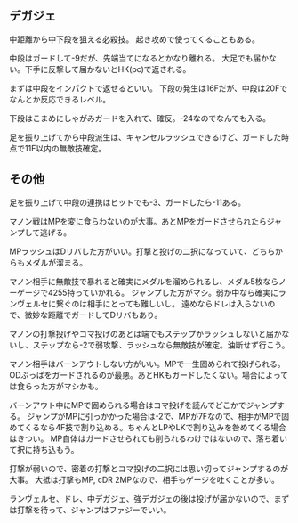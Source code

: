 ## デガジェ

中距離から中下段を狙える必殺技。
起き攻めで使ってくることもある。

中段はガードして-9だが、先端当てになるとかなり離れる。
大足でも届かない。下手に反撃して届かないとHK(pc)で返される。

まずは中段をインパクトで返せるといい。
下段の発生は16Fだが、中段は20Fでなんとか反応できるレベル。

下段はこまめにしゃがみガードを入れて、確反。-24なのでなんでも入る。

足を振り上げてから中段派生は、キャンセルラッシュできるけど、ガードした時点で11F以内の無敵技確定。

## その他

足を振り上げて中段の連携はヒットでも-3、ガードしたら-11ある。

マノン戦はMPを変に食らわないのが大事。あとMPをガードさせられたらジャンプして逃げる。

MPラッシュはDリバした方がいい。打撃と投げの二択になっていて、どちらからもメダルが溜まる。

マノン相手に無敵技で暴れると確実にメダルを溜められるし、メダル5枚ならノーゲージで4255持っていかれる。
ジャンプした方がマシ。弱か中なら確実にランヴェルセに繋ぐのは相手にとっても難しいし。
遠めならドレは入らないので、微妙な距離でガードしてDリバもあり。

マノンの打撃投げやコマ投げのあとは端でもステップかラッシュしないと届かないし、ステップなら-2で弱攻撃、ラッシュなら無敵技が確定。油断せず行こう。

マノン相手はバーンアウトしない方がいい。MPで一生固められて投げられる。
ODぶっぱをガードされるのが最悪。あとHKもガードしたくない。場合によっては食らった方がマシかも。

バーンアウト中にMPで固められる場合はコマ投げを読んでどこかでジャンプする。
ジャンプがMPに引っかかった場合は-2で、MPが7Fなので、相手がMPで固めてくるなら4F技で割り込める。ちゃんとLPやLKで割り込みを咎めてくる場合はきつい。
MP自体はガードさせられても削られるわけではないので、落ち着いて択に持ち込もう。

打撃が弱いので、密着の打撃とコマ投げの二択には思い切ってジャンプするのが大事。
大抵は打撃もMP, cDR 2MPなので、相手もゲージを吐くことが多い。

ランヴェルセ、ドレ、中デガジェ、強デガジェの後は投げが届かないので、まずは打撃を待って、ジャンプはファジーでいい。
